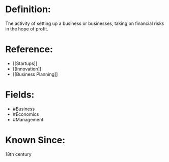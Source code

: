 

# Definition:
The activity of setting up a business or businesses, taking on financial risks in the hope of profit.

# Reference:
- [[Startups]]
- [[Innovation]]
- [[Business Planning]]

# Fields: 
- #Business
- #Economics
- #Management

# Known Since:
18th century

